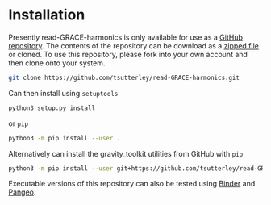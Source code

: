 Installation
============

Presently read-GRACE-harmonics is only available for use as a [GitHub repository](https://github.com/tsutterley/read-GRACE-harmonics).
The contents of the repository can be download as a [zipped file](https://github.com/tsutterley/read-GRACE-harmonics/archive/main.zip)  or cloned.
To use this repository, please fork into your own account and then clone onto your system.  
```bash
git clone https://github.com/tsutterley/read-GRACE-harmonics.git
```
Can then install using `setuptools`
```bash
python3 setup.py install
```
or `pip`
```bash
python3 -m pip install --user .
```

Alternatively can install the gravity_toolkit utilities from GitHub with `pip`
```bash
python3 -m pip install --user git+https://github.com/tsutterley/read-GRACE-harmonics.git
```

Executable versions of this repository can also be tested using [Binder](https://mybinder.org/v2/gh/tsutterley/read-GRACE-harmonics/main) and [Pangeo](https://binder.pangeo.io/v2/gh/tsutterley/read-GRACE-harmonics/main).
